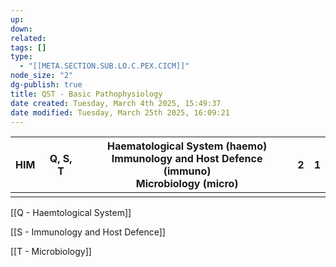 ```yaml
---
up: 
down: 
related: 
tags: []
type:
  - "[[META.SECTION.SUB.LO.C.PEX.CICM]]"
node_size: "2"
dg-publish: true
title: QST - Basic Pathophysiology
date created: Tuesday, March 4th 2025, 15:49:37
date modified: Tuesday, March 25th 2025, 16:09:21
---
```


| HIM | Q, S, T | Haematological System (haemo)<br>Immunology and Host Defence (immuno)<br>Microbiology (micro) | 2   | 1   |
| --- | ------- | --------------------------------------------------------------------------------------------- | --- | --- |
|     |         |                                                                                               |     |     |

[[Q - Haemtological System]]

[[S - Immunology and Host Defence]]

[[T - Microbiology]]
